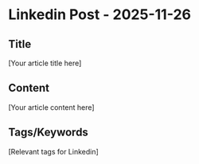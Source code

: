 # Linkedin Post - 2025-11-26

## Title
[Your article title here]

## Content
[Your article content here]

## Tags/Keywords
[Relevant tags for Linkedin]
